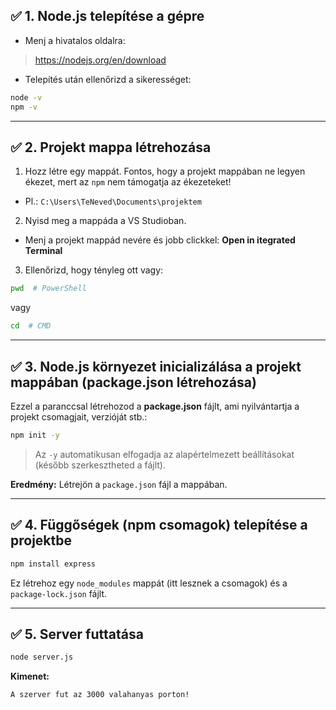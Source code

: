 
## ✅ **1. Node.js telepítése a gépre**



- Menj a hivatalos oldalra:  

> https://nodejs.org/en/download
   


- Telepítés után ellenőrizd a sikerességet:

```bash
node -v
npm -v
```



---

## ✅ **2. Projekt mappa létrehozása**

1. Hozz létre egy mappát. Fontos, hogy a projekt mappában ne legyen ékezet, mert az `npm` nem támogatja az ékezeteket!

- Pl.: `C:\Users\TeNeved\Documents\projektem`

2. Nyisd meg a mappáda a VS Studioban.

- Menj a projekt mappád nevére és jobb clickkel: **Open in itegrated Terminal**

3. Ellenőrizd, hogy tényleg ott vagy:

```bash
pwd  # PowerShell
```

vagy

```bash
cd  # CMD
```

---

## ✅ **3. Node.js környezet inicializálása a projekt mappában (package.json létrehozása)**

Ezzel a paranccsal létrehozod a **package.json** fájlt, ami nyilvántartja a projekt csomagjait, verzióját stb.:

```bash
npm init -y
```

> Az `-y` automatikusan elfogadja az alapértelmezett beállításokat (később szerkesztheted a fájlt).

**Eredmény:** Létrejön a `package.json` fájl a mappában.

---

## ✅ **4. Függőségek (npm csomagok) telepítése a projektbe**


```bash
npm install express
```

Ez létrehoz egy `node_modules` mappát (itt lesznek a csomagok) és a `package-lock.json` fájlt.

---

## ✅ **5. Server futtatása**


```bash
node server.js
```

**Kimenet:**

```
A szerver fut az 3000 valahanyas porton!
```

